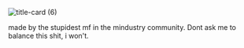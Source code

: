 ![title-card (6)](https://github.com/user-attachments/assets/6a8905ef-18e4-47d5-bd46-afa791817dbb)

made by the stupidest mf in the mindustry community. Dont ask me to balance this shit, i won't.
